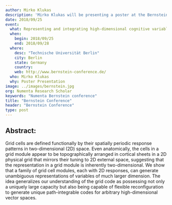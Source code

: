 ```yaml
---
author: Mirko Klukas
description: 'Mirko Klukas will be presenting a poster at the Bernstein Conference in Berlin Germany September 25-28, 2018 on the topic, "Representing and integrating high-dimensional cognitive variables with grid cells."'
date: 2018/09/25
event:
  what: Representing and integrating high-dimensional cognitive variables with grid cells
  when:
    begin: 2018/09/25
    end: 2018/09/28
  where:
    desc: "Technische Universität Berlin"
    city: Berlin
    state: Germany
    country:
    web: http://www.bernstein-conference.de/
  who: Mirko Klukas
  why: Poster Presentation
image: ../images/bernstein.jpg
org: Numenta Research Scholar
keywords: "Numenta Bernstein conference"
title: "Bernstein Conference"
header: "Bernstein Conference"
type: post
---
```


## Abstract:

Grid cells are defined functionally by their spatially periodic response patterns in two-dimensional (2D) space. Even anatomically, the cells in a grid module appear to be topographically arranged in cortical sheets in a 2D physical grid that mirrors their tuning to 2D external space, suggesting that the representation in a grid module is inherently two-dimensional. We show that a family of grid cell modules, each with 2D responses, can generate unambiguous representations of variables of much larger dimension. The idea generalizes our understanding of the grid code as possessing not only a uniquely large capacity but also being capable of flexible reconfiguration to generate unique path-integrable codes for arbitrary high-dimensional vector spaces.
